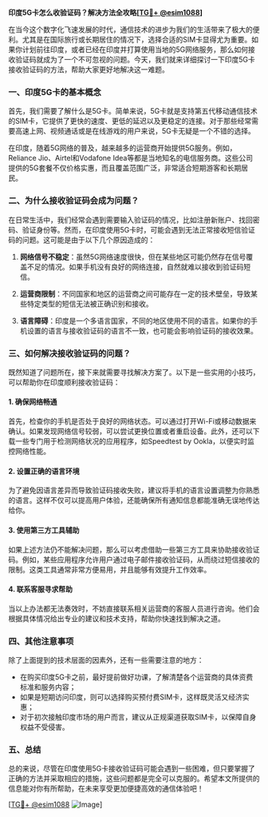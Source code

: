 **印度5G卡怎么收验证码？解决方法全攻略[[TG💪+ @esim1088](https://t.me/s/esim1088)]**

在当今这个数字化飞速发展的时代，通信技术的进步为我们的生活带来了极大的便利。尤其是在国际旅行或长期居住的情况下，选择合适的SIM卡显得尤为重要。如果你计划前往印度，或者已经在印度并打算使用当地的5G网络服务，那么如何接收验证码就成为了一个不可忽视的问题。今天，我们就来详细探讨一下印度5G卡接收验证码的方法，帮助大家更好地解决这一难题。

### 一、印度5G卡的基本概念

首先，我们需要了解什么是5G卡。简单来说，5G卡就是支持第五代移动通信技术的SIM卡，它提供了更快的速度、更低的延迟以及更稳定的连接。对于那些经常需要高速上网、视频通话或是在线游戏的用户来说，5G卡无疑是一个不错的选择。

在印度，随着5G网络的普及，越来越多的运营商开始提供5G服务。例如，Reliance Jio、Airtel和Vodafone Idea等都是当地知名的电信服务商。这些公司提供的5G套餐不仅价格实惠，而且覆盖范围广泛，非常适合短期游客和长期居民。

### 二、为什么接收验证码会成为问题？

在日常生活中，我们经常会遇到需要输入验证码的情况，比如注册新账户、找回密码、验证身份等。然而，在印度使用5G卡时，可能会遇到无法正常接收短信验证码的问题。这可能是由于以下几个原因造成的：

1. **网络信号不稳定**：虽然5G网络速度很快，但在某些地区可能仍然存在信号覆盖不足的情况。如果手机没有良好的网络连接，自然就难以接收到验证码短信。
   
2. **运营商限制**：不同国家和地区的运营商之间可能存在一定的技术壁垒，导致某些特定类型的短信无法被正确识别和接收。
   
3. **语言障碍**：印度是一个多语言国家，不同的地区使用不同的语言。如果你的手机设置的语言与接收验证码的语言不一致，也可能会影响验证码的接收效果。

### 三、如何解决接收验证码的问题？

既然知道了问题所在，接下来就需要寻找解决方案了。以下是一些实用的小技巧，可以帮助你在印度顺利接收验证码：

#### 1. 确保网络畅通

首先，检查你的手机是否处于良好的网络状态。可以通过打开Wi-Fi或移动数据来确认。如果发现网络信号较弱，可以尝试更换位置或者重启设备。此外，还可以下载一些专门用于检测网络状况的应用程序，如Speedtest by Ookla，以便实时监控网络性能。

#### 2. 设置正确的语言环境

为了避免因语言差异而导致验证码接收失败，建议将手机的语言设置调整为你熟悉的语言。这样不仅可以提高用户体验，还能确保所有通知信息都能准确无误地传达给你。

#### 3. 使用第三方工具辅助

如果上述方法仍不能解决问题，那么可以考虑借助一些第三方工具来协助接收验证码。例如，某些应用程序允许用户通过电子邮件接收验证码，从而绕过短信接收的限制。这类工具通常非常方便易用，并且能够有效提升工作效率。

#### 4. 联系客服寻求帮助

当以上办法都无法奏效时，不妨直接联系相关运营商的客服人员进行咨询。他们会根据具体情况给出专业的建议和技术支持，帮助你快速找到解决之道。

### 四、其他注意事项

除了上面提到的技术层面的因素外，还有一些需要注意的地方：

- 在购买印度5G卡之前，最好提前做好功课，了解清楚各个运营商的具体资费标准和服务内容；
- 如果是短期访问印度，则可以选择购买预付费SIM卡，这样既灵活又经济实惠；
- 对于初次接触印度市场的用户而言，建议从正规渠道获取SIM卡，以保障自身权益不受侵害。

### 五、总结

总的来说，尽管在印度使用5G卡接收验证码可能会遇到一些困难，但只要掌握了正确的方法并采取相应的措施，这些问题都是完全可以克服的。希望本文所提供的信息能对你有所帮助，在未来享受更加便捷高效的通信体验吧！

[[TG💪+ @esim1088](https://t.me/s/esim1088) ![Image](https://i.postimg.cc/4NQfJmqS/Snipaste-2025-05-13-00-14-12.png)]
